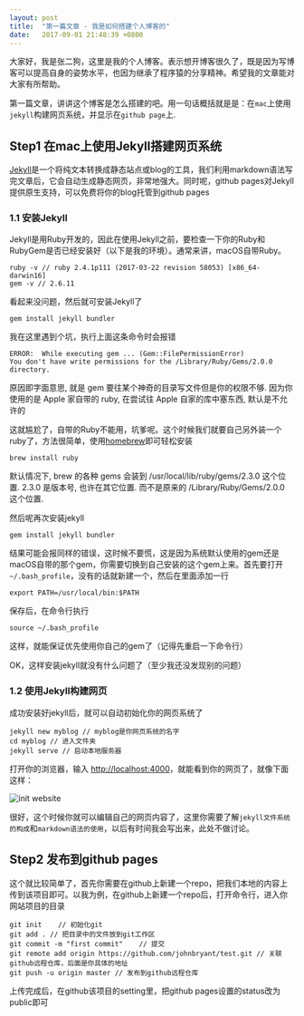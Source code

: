```yaml
---
layout: post
title:  "第一篇文章 - 我是如何搭建个人博客的"
date:   2017-09-01 21:48:39 +0800
---
```

大家好，我是张二狗，这里是我的个人博客。表示想开博客很久了，既是因为写博客可以提高自身的姿势水平，也因为继承了程序猿的分享精神。希望我的文章能对大家有所帮助。

第一篇文章，讲讲这个博客是怎么搭建的吧。用一句话概括就是是：在`mac`上使用`jekyll`构建网页系统，并显示在`github page`上.

## Step1 在mac上使用Jekyll搭建网页系统

[Jekyll](http://jekyllrb.com/)是一个将纯文本转换成静态站点或blog的工具，我们利用markdown语法写完文章后，它会自动生成静态网页，非常地强大。同时呢，github pages对Jekyll提供原生支持，可以免费将你的blog托管到github pages

### 1.1 安装Jekyll
Jekyll是用Ruby开发的，因此在使用Jekyll之前，要检查一下你的Ruby和RubyGem是否已经安装好（以下是我的环境）。通常来讲，macOS自带Ruby。

	ruby -v // ruby 2.4.1p111 (2017-03-22 revision 58053) [x86_64-darwin16]
	gem -v // 2.6.11

看起来没问题，然后就可安装Jekyll了

	gem install jekyll bundler
	
我在这里遇到个坑，执行上面这条命令时会报错

	ERROR:  While executing gem ... (Gem::FilePermissionError)
    You don't have write permissions for the /Library/Ruby/Gems/2.0.0 directory.
    
原因即字面意思, 就是 gem 要往某个神奇的目录写文件但是你的权限不够. 因为你使用的是 Apple 家自带的 ruby, 在尝试往 Apple 自家的库中塞东西, 默认是不允许的

这就尴尬了，自带的Ruby不能用，坑爹呢。这个时候我们就要自己另外装一个ruby了，方法很简单，使用[homebrew](https://brew.sh/)即可轻松安装

	brew install ruby
	
默认情况下, brew 的各种 gems 会装到 /usr/local/lib/ruby/gems/2.3.0 这个位置. 2.3.0 是版本号, 也许在其它位置. 而不是原来的 /Library/Ruby/Gems/2.0.0 这个位置.

然后呢再次安装jekyll

	gem install jekyll bundler
	
结果可能会报同样的错误，这时候不要慌，这是因为系统默认使用的gem还是macOS自带的那个gem，你需要切换到自己安装的这个gem上来。首先要打开  `~/.bash_profile`，没有的话就新建一个，然后在里面添加一行

	export PATH=/usr/local/bin:$PATH
	
保存后，在命令行执行

	source ~/.bash_profile
	
这样，就能保证优先使用你自己的gem了（记得先重启一下命令行）

OK，这样安装jekyll就没有什么问题了（至少我还没发现别的问题）

### 1.2 使用Jekyll构建网页

成功安装好jekyll后，就可以自动初始化你的网页系统了

	jekyll new myblog // myblog是你网页系统的名字
	cd myblog // 进入文件夹
	jekyll serve // 启动本地服务器
	
打开你的浏览器，输入 [http://localhost:4000](http://localhost:4000)，就能看到你的网页了，就像下面这样：

![init website](http://upload-images.jianshu.io/upload_images/1464256-66ad5ad05132fc0f.png?imageMogr2/auto-orient/strip%7CimageView2/2)
	
很好，这个时候你就可以编辑自己的网页内容了，这里你需要了解`jekyll文件系统的构成`和`markdown语法的使用`，以后有时间我会写出来，此处不做讨论。

## Step2 发布到github pages

这个就比较简单了，首先你需要在github上新建一个repo，把我们本地的内容上传到该项目即可。以我为例，在github上新建一个repo后，打开命令行，进入你网站项目的目录
	
	git init	// 初始化git
	git add . // 把目录中的文件放到git工作区
	git commit -m "first commit"	// 提交
	git remote add origin https://github.com/johnbryant/test.git // 关联github远程仓库，后面是你具体的地址
	git push -u origin master // 发布到github远程仓库
	
上传完成后，在github该项目的setting里，把github pages设置的status改为public即可
